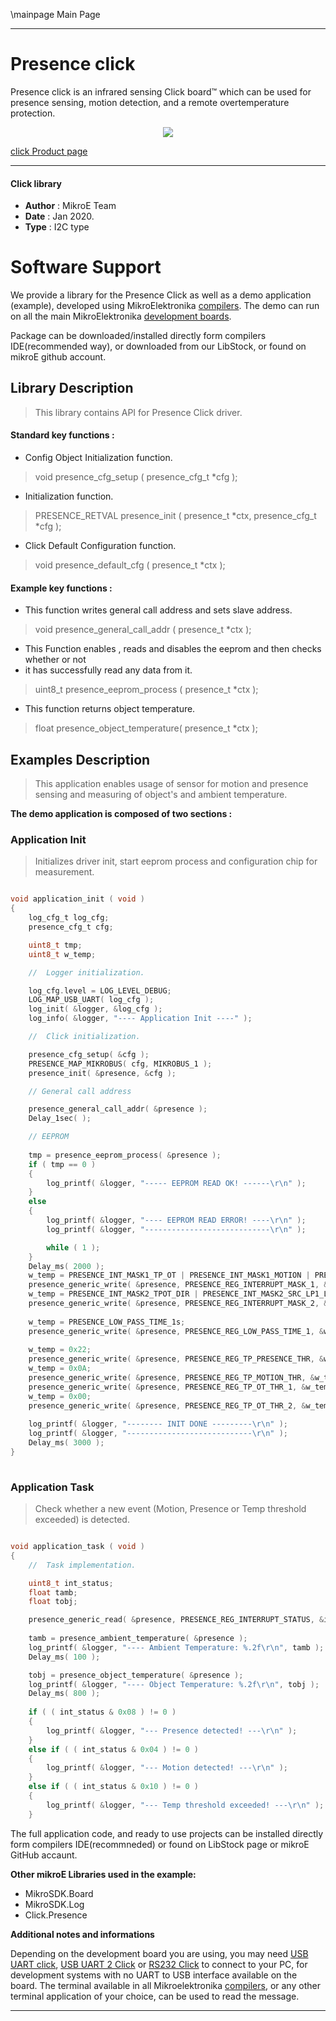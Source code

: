 \mainpage Main Page
 
 

---
# Presence click

Presence click is an infrared sensing Click board™ which can be used for presence sensing, motion detection, and a remote overtemperature protection. 

<p align="center">
  <img src="@{CLICK_IMAGE_LINK}">
</p>

[click Product page](<https://www.mikroe.com/presence-click>)

---


#### Click library 

- **Author**        : MikroE Team
- **Date**          : Jan 2020.
- **Type**          : I2C type


# Software Support

We provide a library for the Presence Click 
as well as a demo application (example), developed using MikroElektronika 
[compilers](https://shop.mikroe.com/compilers). 
The demo can run on all the main MikroElektronika [development boards](https://shop.mikroe.com/development-boards).

Package can be downloaded/installed directly form compilers IDE(recommended way), or downloaded from our LibStock, or found on mikroE github account. 

## Library Description

> This library contains API for Presence Click driver.

#### Standard key functions :

- Config Object Initialization function.
> void presence_cfg_setup ( presence_cfg_t *cfg ); 
 
- Initialization function.
> PRESENCE_RETVAL presence_init ( presence_t *ctx, presence_cfg_t *cfg );

- Click Default Configuration function.
> void presence_default_cfg ( presence_t *ctx );


#### Example key functions :

- This function writes general call address and sets slave address.
> void presence_general_call_addr ( presence_t *ctx );
 
- This Function enables , reads and disables the eeprom and then checks whether or not 
- it has successfully read any data from it.
> uint8_t presence_eeprom_process ( presence_t *ctx );

- This function returns object temperature.
> float presence_object_temperature( presence_t *ctx );

## Examples Description

> This application enables usage of sensor for motion and presence sensing 
> and measuring of object's and ambient temperature.


**The demo application is composed of two sections :**

### Application Init 

> Initializes driver init, start eeprom process and configuration chip for measurement.

```c

void application_init ( void )
{
    log_cfg_t log_cfg;
    presence_cfg_t cfg;

    uint8_t tmp;
    uint8_t w_temp;

    //  Logger initialization.

    log_cfg.level = LOG_LEVEL_DEBUG;
    LOG_MAP_USB_UART( log_cfg );
    log_init( &logger, &log_cfg );
    log_info( &logger, "---- Application Init ----" );

    //  Click initialization.

    presence_cfg_setup( &cfg );
    PRESENCE_MAP_MIKROBUS( cfg, MIKROBUS_1 );
    presence_init( &presence, &cfg );

    // General call address

    presence_general_call_addr( &presence );
    Delay_1sec( );

    // EEPROM
    
    tmp = presence_eeprom_process( &presence );
    if ( tmp == 0 )
    {
        log_printf( &logger, "----- EEPROM READ OK! ------\r\n" );
    }
    else
    {
        log_printf( &logger, "---- EEPROM READ ERROR! ----\r\n" );
        log_printf( &logger, "----------------------------\r\n" );

        while ( 1 );
    }
    Delay_ms( 2000 );
    w_temp = PRESENCE_INT_MASK1_TP_OT | PRESENCE_INT_MASK1_MOTION | PRESENCE_INT_MASK1_PRESENCE;
    presence_generic_write( &presence, PRESENCE_REG_INTERRUPT_MASK_1, &w_temp, 1 );
    w_temp = PRESENCE_INT_MASK2_TPOT_DIR | PRESENCE_INT_MASK2_SRC_LP1_LP2 | PRESENCE_INT_MASK2_CYCLE_TIME_30ms;
    presence_generic_write( &presence, PRESENCE_REG_INTERRUPT_MASK_2, &w_temp, 1 );
    
    w_temp = PRESENCE_LOW_PASS_TIME_1s;
    presence_generic_write( &presence, PRESENCE_REG_LOW_PASS_TIME_1, &w_temp, 1 );
    
    w_temp = 0x22;
    presence_generic_write( &presence, PRESENCE_REG_TP_PRESENCE_THR, &w_temp, 1 );
    w_temp = 0x0A;
    presence_generic_write( &presence, PRESENCE_REG_TP_MOTION_THR, &w_temp, 1 );
    presence_generic_write( &presence, PRESENCE_REG_TP_OT_THR_1, &w_temp, 1 );
    w_temp = 0x00;
    presence_generic_write( &presence, PRESENCE_REG_TP_OT_THR_2, &w_temp, 1 );
    
    log_printf( &logger, "-------- INIT DONE ---------\r\n" );
    log_printf( &logger, "----------------------------\r\n" );
    Delay_ms( 3000 );
}
  
```

### Application Task

> Check whether a new event (Motion, Presence or Temp threshold exceeded) is detected.

```c

void application_task ( void )
{
    //  Task implementation.

    uint8_t int_status;
    float tamb;
    float tobj;

    presence_generic_read( &presence, PRESENCE_REG_INTERRUPT_STATUS, &int_status, 1 );
    
    tamb = presence_ambient_temperature( &presence );
    log_printf( &logger, "---- Ambient Temperature: %.2f\r\n", tamb );
    Delay_ms( 100 );

    tobj = presence_object_temperature( &presence );
    log_printf( &logger, "---- Object Temperature: %.2f\r\n", tobj );
    Delay_ms( 800 );
        
    if ( ( int_status & 0x08 ) != 0 )
    {
        log_printf( &logger, "--- Presence detected! ---\r\n" );
    }
    else if ( ( int_status & 0x04 ) != 0 )
    {
        log_printf( &logger, "--- Motion detected! ---\r\n" );
    }
    else if ( ( int_status & 0x10 ) != 0 )
    {
        log_printf( &logger, "--- Temp threshold exceeded! ---\r\n" );
    }

```

The full application code, and ready to use projects can be  installed directly form compilers IDE(recommneded) or found on LibStock page or mikroE GitHub accaunt.

**Other mikroE Libraries used in the example:** 

- MikroSDK.Board
- MikroSDK.Log
- Click.Presence

**Additional notes and informations**

Depending on the development board you are using, you may need 
[USB UART click](https://shop.mikroe.com/usb-uart-click), 
[USB UART 2 Click](https://shop.mikroe.com/usb-uart-2-click) or 
[RS232 Click](https://shop.mikroe.com/rs232-click) to connect to your PC, for 
development systems with no UART to USB interface available on the board. The 
terminal available in all Mikroelektronika 
[compilers](https://shop.mikroe.com/compilers), or any other terminal application 
of your choice, can be used to read the message.



---
